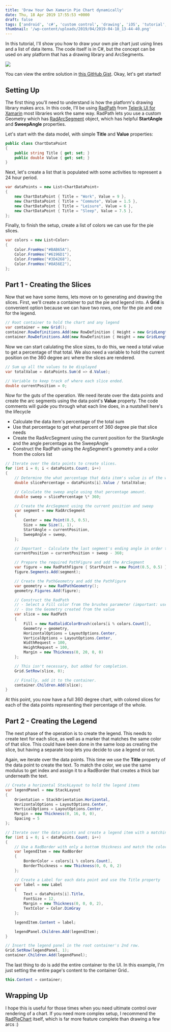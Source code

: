 ```yaml
---
title: 'Draw Your Own Xamarin Pie Chart dynamically'
date: Thu, 18 Apr 2019 17:55:53 +0000
draft: false
tags: ['android', 'c#', 'custom control', 'drawing', 'iOS', 'tutorial', 'UI', 'UWP', 'windows', 'windows10', 'Xamarin', 'Xamarin', 'xamarin forms']
thumbnail: '/wp-content/uploads/2019/04/2019-04-18_13-44-40.png'
---
```


In this tutorial, I'll show you how to draw your own pie chart just using lines and a list of data items. The code itself is in C#, but the concept can be used on any platform that has a drawing library and ArcSegments.

![](/wp-content/uploads/2019/04/2019-04-18_13-44-40.png)

You can view the entire solution in [this GitHub Gist](https://gist.github.com/LanceMcCarthy/b64ee5afdd27b125b8b47816799306e0). Okay, let's get started!

Setting Up
----------

The first thing you'll need to understand is how the platform's drawing library makes arcs. In this code, I'll be using [RadPath](https://docs.telerik.com/devtools/xamarin/controls/path/path-overview) from [Telerik UI for Xamarin](https://www.telerik.com/xamarin-ui) most libraries work the same way. RadPath lets you use a custom Geometry which has [RadArcSegment](https://docs.telerik.com/devtools/xamarin/controls/path/getting-started/geometry-structure#radarcsegment)  object, which has helpful **StartAngle** and **SweepAngle** properties.

Let's start with the data model, with simple **Title** and **Value** properties:

```csharp
public class ChartDataPoint
{
    public string Title { get; set; }
    public double Value { get; set; }
}
```

Next, let's create a list that is populated with some activities to represent a 24 hour period.

```csharp
var dataPoints = new List<ChartDataPoint>
{
    new ChartDataPoint { Title = "Work", Value = 9 },
    new ChartDataPoint { Title = "Commute", Value = 1.5 },
    new ChartDataPoint { Title = "Leisure", Value = 6 },
    new ChartDataPoint { Title = "Sleep", Value = 7.5 },
};
```

Finally, to finish the setup, create a list of colors we can use for the pie slices.

```csharp
var colors = new List<Color>
{
    Color.FromHex("#BAB65A"),
    Color.FromHex("#6196D1"),
    Color.FromHex("#3D4268"),
    Color.FromHex("#8A56E2"),
};
```

Part 1 - Creating the Slices
----------------------------

Now that we have some items, lets move on to generating and drawing the slices. First, we'll create a container to put the pie and legend into. A **Grid** is convenient option because we can have two rows, one for the pie and one for the legend.

```csharp
// Root container to hold the chart and any legend
var container = new Grid();
container.RowDefinitions.Add(new RowDefinition { Height = new GridLength(3, GridUnitType.Star) });
container.RowDefinitions.Add(new RowDefinition { Height = new GridLength(1, GridUnitType.Star) });
```

Now we can start calulating the slice sizes, to do this, we need a total value to get a percentage of that total. We also need a variable to hold the current position on the 360 degree arc where the slices are rendered.

```csharp
// Sum up all the values to be displayed
var totalValue = dataPoints.Sum(d => d.Value);

// Variable to keep track of where each slice ended.
double currentPosition = 0;
```

Now for the guts of the operation. We need iterate over the data points and create the arc segments using the data point's **Value** property. The code comments will guide you through what each line does, in a nustshell here's the lifecycle

*   Calculate the data item's percentage of the total sum
*   Use that percentage to get what percent of 360 degree pie that slice needs
*   Create the RadArcSegment using the current position for the StartAngle and the angle percentage as the SweepAngle
*   Construct the RadPath using the ArgSegment's geometry and a color from the colors list

```csharp
// Iterate over the data points to create slices.
for (int i = 0; i < dataPoints.Count; i++)
{
    // Determine the what percentage that data item's value is of the whole
    double slicePercentage = dataPoints[i].Value / totalValue;

    // Calculate the sweep angle using that percentage amount.
    double sweep = slicePercentage \* 360;

    // Create the ArcSegment using the current position and sweep
    var segment = new RadArcSegment
    {
        Center = new Point(0.5, 0.5),
        Size = new Size(1, 1),
        StartAngle = currentPosition,
        SweepAngle = sweep,
    };

    // Important - Calculate the last segment's ending angle in order to have a valid start angle for the next loop.
    currentPosition = currentPosition + sweep - 360;

    // Prepare the required PathFigure and add the ArcSegment
    var figure = new RadPathFigure { StartPoint = new Point(0.5, 0.5) };
    figure.Segments.Add(segment);

    // Create the PathGeometry and add the PathFigure
    var geometry = new RadPathGeometry();
    geometry.Figures.Add(figure);

    // Construct the RadPath
    // - Select a Fill color from the brushes parameter (important: use a modulus to wrap to the beginning)
    // - Use the Geometry created from the value
    var slice = new RadPath
    {
        Fill = new RadSolidColorBrush(colors[i % colors.Count]),
        Geometry = geometry,
        HorizontalOptions = LayoutOptions.Center,
        VerticalOptions = LayoutOptions.Center,
        WidthRequest = 100,
        HeightRequest = 100,
        Margin = new Thickness(0, 20, 0, 0)
    };

    // This isn't necessary, but added for completion.
    Grid.SetRow(slice, 0);

    // Finally, add it to the container.
    container.Children.Add(slice);
}
```

At this point, you now have a full 360 degree chart, with colored slices for each of the data points representing their percentage of the whole.

Part 2 - Creating the Legend
----------------------------

The next phase of the operation is to create the legend. This needs to create text for each slice, as well as a marker that matches the same color of that slice. This could have been done in the same loop as creating the slice, but having a separate loop lets you decide to use a legend or not.

Again, we iterate over the data points. This time we use the **Title** property of the data point to create the text. To match the color, we use the same modulus to get index and assign it to a RadBorder that creates a thick bar underneath the text.

```csharp
// Create a horizontal StackLayout to hold the legend items
var legendPanel = new StackLayout
{
    Orientation = StackOrientation.Horizontal,
    HorizontalOptions = LayoutOptions.Center,
    VerticalOptions = LayoutOptions.Center,
    Margin = new Thickness(0, 16, 0, 0),
    Spacing = 5
};

// Iterate over the data points and create a legend item with a matching color
for (int i = 0; i < dataPoints.Count; i++)
{
    // Use a RadBorder with only a bottom thickness and match the color to the slice
    var legendItem = new RadBorder
    {
        BorderColor = colors[i % colors.Count],
        BorderThickness = new Thickness(0, 0, 0, 2)
    };

    // Create a Label for each data point and use the Title property
    var label = new Label
    {
        Text = dataPoints[i].Title,
        FontSize = 12,
        Margin = new Thickness(0, 0, 0, 2),
        TextColor = Color.DimGray
    };

    legendItem.Content = label;

    legendPanel.Children.Add(legendItem);
}

// Insert the legend panel in the root container's 2nd row.
Grid.SetRow(legendPanel, 1);
container.Children.Add(legendPanel);
```

The last thing to do is add the entire container to the UI. In this example, I'm just setting the entire page's content to the container Grid..

```csharp
this.Content = container;
```

Wrapping Up
-----------

I hope this is useful for those times when you need ultimate control over rendering of a chart. If you need more complex setup, I recommend the [RadPieChart](https://docs.telerik.com/devtools/xamarin/controls/chart/series/pie/pie-series) itself, which is far more feature complete than drawing a few arcs :)